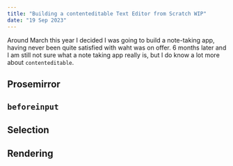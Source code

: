 ```yaml
---
title: "Building a contenteditable Text Editor from Scratch WIP"
date: "19 Sep 2023"
---
```

Around March this year I decided I was going to build a note-taking app, having never been quite satisfied with waht was on offer. 6 months later and I am still not sure what a note taking app really is, but I do know a lot more about `contenteditable`.

## Prosemirror

## `beforeinput`

## Selection

## Rendering
